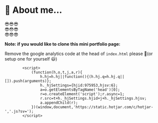 # :beginner: About me...

:sunglasses::sunglasses::sunglasses: <br>
:sunglasses::flushed::sunglasses: <br>
:sunglasses::sunglasses::sunglasses: <br>

**Note: if you would like to clone this mini portfolio page:**

Remove the google analytics code at the head of `index.html` please 🙏(or setup one for yourself 😃)

```
        <script>
            (function(h,o,t,j,a,r){
                h.hj=h.hj||function(){(h.hj.q=h.hj.q||[]).push(arguments)};
                h._hjSettings={hjid:975953,hjsv:6};
                a=o.getElementsByTagName('head')[0];
                r=o.createElement('script');r.async=1;
                r.src=t+h._hjSettings.hjid+j+h._hjSettings.hjsv;
                a.appendChild(r);
            })(window,document,'https://static.hotjar.com/c/hotjar-','.js?sv=');
        </script>

```
